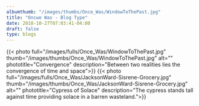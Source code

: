 ```yaml
---
albumthumb: "/images/thumbs/Once_Was/WindowToThePast.jpg"
title: "Oncwe Was - Blog Type"
date: 2018-10-27T07:03:41-04:00
draft: false
type: blogs
---
```

{{< photo full="/images/fulls/Once_Was/WindowToThePast.jpg" thumb="/images/thumbs/Once_Was/WindowToThePast.jpg" alt="" phototitle="Convergence" description="Between two realities lies the convergence of time and space">}}
{{< photo full="/images/fulls/Once_Was/JacksonWard-Sisrene-Grocery.jpg" thumb="/images/thumbs/Once_Was/JacksonWard-Sisrene-Grocery.jpg" alt="" phototitle="Cypress of Solace" description="The cypress stands tall against time providing solace in a barren wasteland.">}}